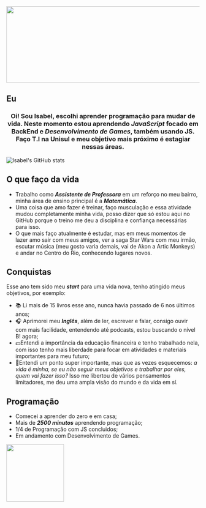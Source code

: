 <img src="https://media.licdn.com/dms/image/D4D16AQFPN21bJaXZ-w/profile-displaybackgroundimage-shrink_350_1400/0/1676756378049?e=1702512000&v=beta&t=NqWZXjJBHEfu513bcazfbmfbGdnkLxtkvHFCwJ_5WfA" width="900" height="200">
 
 ## Eu 
 ### <center>Oi! Sou Isabel, escolhi aprender programação para mudar de vida. Neste momento estou aprendendo ***JavaScript*** focado em BackEnd e ***Desenvolvimento de Games***, também usando JS. Faço T.I na Unisul e meu objetivo mais próximo é estagiar nessas áreas.<center>
 ![Isabel's GitHub stats](https://github-readme-stats.vercel.app/api?username=srtisa&show_icons=true&theme=transparent)

## O que faço da vida 
-   Trabalho como ***Assistente de Professora*** em um reforço no meu bairro, minha área de ensino principal é a  ***Matemática***.
- Uma coisa que amo fazer é treinar, faço musculação e essa atividade mudou completamente minha vida, posso dizer que só estou aqui no GitHub porque o treino me deu a disciplina e confiança necessárias para isso.
- O que mais faço atualmente é estudar, mas em meus momentos de lazer amo sair com meus amigos, ver a saga Star Wars com meu irmão, escutar música (meu gosto varia demais, vai de Akon a Artic Monkeys) e andar no Centro do Rio, conhecendo lugares novos.

## Conquistas

 Esse ano tem sido meu ***start*** para uma vida nova, tenho atingido meus objetivos, por exemplo:
- 📚 Li mais de 15 livros esse ano, nunca havia passado de 6 nos últimos anos;
- 🎧 Aprimorei meu ***Inglês***, além de ler, escrever e falar, consigo ouvir com mais facilidade, entendendo até podcasts, estou buscando o nível B! agora;
- 💵Entendi a importância da educação financeira e tenho trabalhado nela, com isso tenho mais liberdade para focar em atividades e materiais importantes para meu futuro;
- 🌟Entendi um ponto super importante, mas que as vezes esquecemos: *a vida é minha, se eu não seguir meus objetivos e trabalhar por eles, quem vai fazer isso?* Isso me libertou de vários pensamentos limitadores, me deu uma ampla visão do mundo e da vida em sí.

## Programação
- Comecei a aprender do zero e em casa;
- Mais de ***2500 minutos*** aprendendo programação;
- 1/4 de Programação com JS concluidos;
- Em andamento com Desenvolvimento de Games.
<img src="https://hermes.dio.me/tracks/83f8150a-6429-4c1a-9207-d5bff610f647.png" width="150" height="150">



